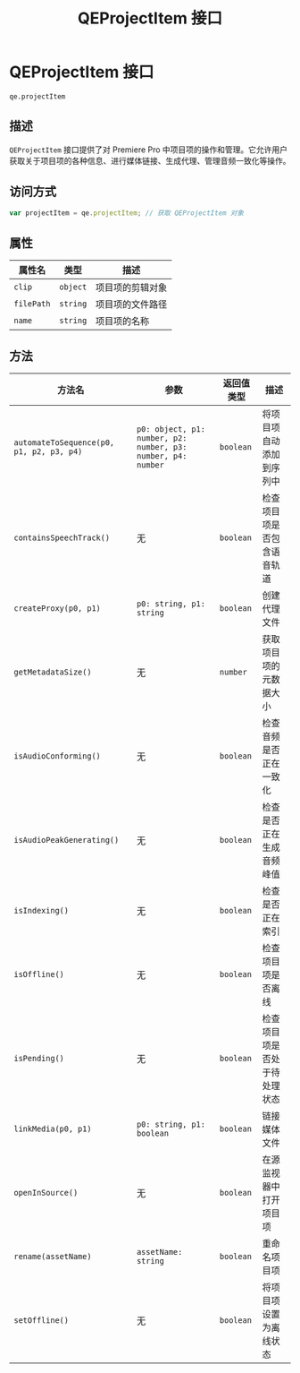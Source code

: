 ﻿---
title: QEProjectItem 接口
---
# QEProjectItem 接口

`qe.projectItem`

## 描述

`QEProjectItem` 接口提供了对 Premiere Pro 中项目项的操作和管理。它允许用户获取关于项目项的各种信息、进行媒体链接、生成代理、管理音频一致化等操作。

## 访问方式

```javascript
var projectItem = qe.projectItem; // 获取 QEProjectItem 对象
```

## 属性

| 属性名   | 类型   | 描述    |
| ------------ | ---------- | ---------------- |
| `clip`   | `object` | 项目项的剪辑对象 |
| `filePath` | `string` | 项目项的文件路径 |
| `name`   | `string` | 项目项的名称   |

## 方法

| 方法名   | 参数   | 返回值类型  | 描述    |
| ------------------------------------------ | -------------------------------------------------------------- | ----------- | ---------------------------- |
| `automateToSequence(p0, p1, p2, p3, p4)` | `p0: object, p1: number, p2: number, p3: number, p4: number` | `boolean` | 将项目项自动添加到序列中   |
| `containsSpeechTrack()`     | 无   | `boolean` | 检查项目项是否包含语音轨道   |
| `createProxy(p0, p1)`     | `p0: string, p1: string`   | `boolean` | 创建代理文件     |
| `getMetadataSize()`    | 无   | `number`  | 获取项目项的元数据大小   |
| `isAudioConforming()`     | 无   | `boolean` | 检查音频是否正在一致化   |
| `isAudioPeakGenerating()`    | 无   | `boolean` | 检查是否正在生成音频峰值   |
| `isIndexing()`   | 无   | `boolean` | 检查是否正在索引    |
| `isOffline()`    | 无   | `boolean` | 检查项目项是否离线   |
| `isPending()`    | 无   | `boolean` | 检查项目项是否处于待处理状态 |
| `linkMedia(p0, p1)`    | `p0: string, p1: boolean`      | `boolean` | 链接媒体文件     |
| `openInSource()`    | 无   | `boolean` | 在源监视器中打开项目项   |
| `rename(assetName)`    | `assetName: string`      | `boolean` | 重命名项目项     |
| `setOffline()`   | 无   | `boolean` | 将项目项设置为离线状态   |
